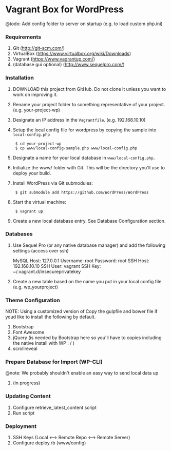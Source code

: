 # Vagrant Box for WordPress

@todo: Add config folder to server on startup (e.g. to load custom php.ini)

### Requirements
1. Git (http://git-scm.com/)
2. VirtualBox (https://www.virtualbox.org/wiki/Downloads)
2. Vagrant (https://www.vagrantup.com/)
3. (database gui optional) (http://www.sequelpro.com/)

### Installation
1. DOWNLOAD this project from GitHub. Do not clone it unless you want to work on improving it.
2. Rename your project folder to something representative of your project. (e.g. your-project-wp)
3. Designate an IP address in the `Vagrantfile`. (e.g. 192.168.10.10)
4. Setup the local config file for wordpress by copying the sample into `local-config.php`

        $ cd your-project-wp
        $ cp www/local-config-sample.php www/local-config.php

5. Designate a name for your local database in `www/local-config.php`.
6. Initialize the www/ folder with Git. This will be the directory you'll use to deploy your build.
7. Install WordPress via Git submodules:

        $ git submodule add https://github.com/WordPress/WordPress

8. Start the virtual machine:

        $ vagrant up

9. Create a new local database entry. See Database Configuration section.


### Databases
1. Use Sequel Pro (or any native database manager) and add the following settings (access over ssh)

    MySQL Host: 127.0.0.1
    Username: root
    Password: root
    SSH Host: 192.168.10.10
    SSH User: vagrant
    SSH Key: ~/.vagrant.d/insecureprivatekey

 2. Create a new table based on the name you put in your local config file. (e.g. wp_yourproject)

### Theme Configuration

NOTE: Using a customized version of
Copy the gulpfile and bower file if youd like to install the following by default.

1. Bootstrap
2. Font Awesome
3. jQuery (is needed by Bootstrap here so you'll have to copies including the native install with WP : / )
4. scrollreveal


### Prepare Database for Import (WP-CLI)
@note: We probably shouldn't enable an easy way to send local data up
1. (in progress)

### Updating Content
1. Configure retrieve_latest_content script
2. Run script

### Deployment
1. SSH Keys (Local <--> Remote Repo <--> Remote Server)
2. Configure deploy.rb (www/config)
